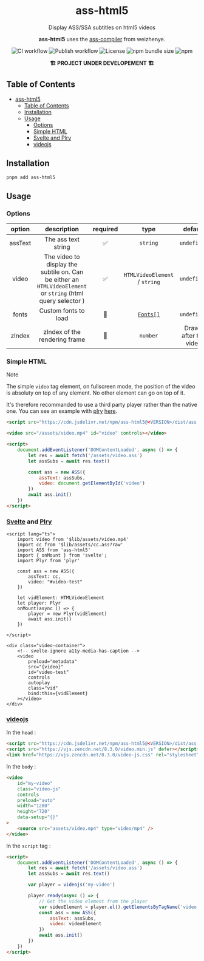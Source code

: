 <div align="center">

# ass-html5

Display ASS/SSA subtitles on html5 videos

**ass-html5** uses the [ass-compiler](https://github.com/weizhenye/ass-compiler/) from weizhenye.

![CI workflow](https://github.com/luxluth/ass-html5/actions/workflows/main.yml/badge.svg)
![Publish workflow](https://github.com/luxluth/ass-html5/actions/workflows/publish.yml/badge.svg)
![License](https://img.shields.io/github/license/luxluth/ass-html5?color=blue)
![npm bundle size](https://img.shields.io/bundlephobia/min/ass-html5)
![npm](https://img.shields.io/npm/v/ass-html5?logo=npm&color=white&link=https%3A%2F%2Fwww.npmjs.com%2Fpackage%2Fass-html5)

**🏗 PROJECT UNDER DEVELOPEMENT 🏗**

</div>

## Table of Contents

- [ass-html5](#ass-html5)
  - [Table of Contents](#table-of-contents)
  - [Installation](#installation)
  - [Usage](#usage)
    - [Options](#options)
    - [Simple HTML](#simple-html)
    - [Svelte and Plry](#svelte-and-plry)
    - [videojs](#videojs)

## Installation

```bash
pnpm add ass-html5
```

## Usage

### Options

| option  |                                                 description                                                 | required |             type              |   default   |
| :-----: | :---------------------------------------------------------------------------------------------------------: | :------: | :---------------------------: | :---------: |
| assText |                                             The ass text string                                             |    ✅    |           `string`            | `undefined` |
|  video  | The video to display the subtile on. Can be either an `HTMLVideoElement` or `string` (html query selector ) |    ✅    | `HTMLVideoElement` / `string` | `undefined` |
|  fonts  |                                            Custom fonts to load                                             |    🚫    | [`Fonts[]`](src/types.ts#L30) | `undefined` |
| zIndex  |                                          zIndex of the rendering frame                                         |    🚫    | `number` | Drawn after the video
### Simple HTML

> [!NOTE]
> The simple `video` tag element, on fullscreen mode, the position of the video is absoluty on top of any element.
> No other element can go on top of it.
>
> It's therefore recommanded to use a third party player rather than the native one. You can see an example with [plry](https://github.com/sampotts/plyr) [here](#svelte-and-plry).

```html
<script src="https://cdn.jsdelivr.net/npm/ass-html5@<VERSION>/dist/ass.min.js"></script>
```

```html
<video src="/assets/video.mp4" id="video" controls></video>
```

```html
<script>
	document.addEventListener('DOMContentLoaded', async () => {
		let res = await fetch('/assets/video.ass')
		let assSubs = await res.text()

		const ass = new ASS({
			assText: assSubs,
			video: document.getElementById('video')
		})
		await ass.init()
	})
</script>
```

### [Svelte](https://github.com/sveltejs/svelte) and [Plry](https://github.com/sampotts/plyr)

```svelte
<script lang="ts">
    import video from '$lib/assets/video.mp4'
    import cc from '$lib/assets/cc.ass?raw'
    import ASS from 'ass-html5'
    import { onMount } from 'svelte';
    import Plyr from 'plyr'

    const ass = new ASS({
        assText: cc,
        video: "#video-test"
    })

    let vidElement: HTMLVideoElement
    let player: Plyr
    onMount(async () => {
        player = new Plyr(vidElement)
        await ass.init()
    })

</script>

<div class="video-container">
    <!-- svelte-ignore a11y-media-has-caption -->
    <video
        preload="metadata"
        src="{video}"
        id="video-test"
        controls
        autoplay
        class="vid"
        bind:this={vidElement}
    ></video>
</div>
```

### [videojs](https://github.com/videojs/video.js)

In the `head` :

```html
<script src="https://cdn.jsdelivr.net/npm/ass-html5@<VERSION>/dist/ass.min.js" defer></script>
<script src="https://vjs.zencdn.net/8.3.0/video.min.js" defer></script>
<link href="https://vjs.zencdn.net/8.3.0/video-js.css" rel="stylesheet" />
```

In the `body` :

```html
<video
	id="my-video"
	class="video-js"
	controls
	preload="auto"
	width="1280"
	height="720"
	data-setup="{}"
>
	<source src="assets/video.mp4" type="video/mp4" />
</video>
```

In the `script` tag :

```html
<script>
	document.addEventListener('DOMContentLoaded', async () => {
		let res = await fetch('/assets/video.ass')
		let assSubs = await res.text()

		var player = videojs('my-video')

		player.ready(async () => {
			// Get the video element from the player
			var videoElement = player.el().getElementsByTagName('video')[0]
			const ass = new ASS({
				assText: assSubs,
				video: videoElement
			})
			await ass.init()
		})
	})
</script>
```
